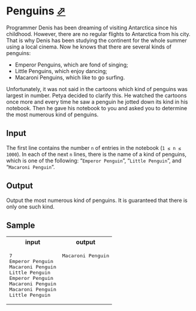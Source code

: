 # Penguins [⬀](https://acm.timus.ru/problem.aspx?space=1&num=1585)

Programmer Denis has been dreaming of visiting Antarctica since his childhood. However, there are no regular flights to Antarctica from his city. That is why Denis has been studying the continent for the whole summer using a local cinema. Now he knows that there are several kinds of penguins:

- Emperor Penguins, which are fond of singing;
- Little Penguins, which enjoy dancing;
- Macaroni Penguins, which like to go surfing.

Unfortunately, it was not said in the cartoons which kind of penguins was largest in number. Petya decided to clarify this. He watched the cartoons once more and every time he saw a penguin he jotted down its kind in his notebook. Then he gave his notebook to you and asked you to determine the most numerous kind of penguins.

## Input

The first line contains the number `n` of entries in the notebook (`1 ≤ n ≤ 1000`). In each of the next `n` lines, there is the name of a kind of penguins, which is one of the following: “`Emperor Penguin`”, “`Little Penguin`”, and “`Macaroni Penguin`”.

## Output

Output the most numerous kind of penguins. It is guaranteed that there is only one such kind.

## Sample

<table>
<tr>
<th>input</th>
<th>output</th>
</tr>
<tr>
<td style="vertical-align: top">
<pre>
7
Emperor Penguin
Macaroni Penguin
Little Penguin
Emperor Penguin
Macaroni Penguin
Macaroni Penguin
Little Penguin
</pre>
</td>
<td style="vertical-align: top">
<pre>
Macaroni Penguin
</pre>
</td>
</tr>
</table>
